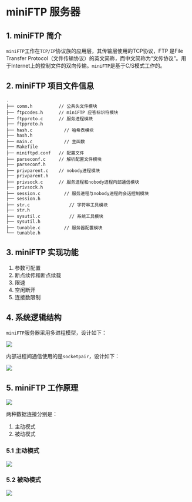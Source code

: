 # miniFTP 服务器

## 1. miniFTP 简介

`miniFTP`工作在`TCP/IP`协议族的应用层，其传输层使用的TCP协议，FTP 是File Transfer Protocol（文件传输协议）的英文简称，而中文简称为“文传协议”。用于Internet上的控制文件的双向传输。`miniFTP`是基于C/S模式工作的。

## 2. miniFTP 项目文件信息
```
.
├── comm.h		    // 公共头文件模块
├── ftpcodes.h		// miniFTP 应答标识符模块
├── ftpproto.c		// 服务进程模块
├── ftpproto.h
├── hash.c			  // 哈希表模块
├── hash.h
├── main.c			  // 主函数
├── Makefile
├── miniftpd.conf	// 配置文件
├── parseconf.c		// 解析配置文件模块
├── parseconf.h
├── privparent.c	// nobody进程模块
├── privparent.h
├── privsock.c		// 服务进程和nobody进程内部通信模块
├── privsock.h
├── session.c		  // 服务进程与nobody进程的会话控制模块
├── session.h
├── str.c			    // 字符串工具模块
├── str.h
├── sysutil.c			// 系统工具模块
├── sysutil.h
├── tunable.c		  // 服务器配置模块
└── tunable.h
```
## 3. miniFTP 实现功能

1. 参数可配置
2. 断点续传和断点续载
3. 限速
4. 空闲断开
5. 连接数限制

## 4. 系统逻辑结构

`miniFTP`服务器采用多进程模型，设计如下：

![](https://ooo.0o0.ooo/2017/06/26/59507fcc411af.png)


内部进程间通信使用的是`socketpair`，设计如下：

![](https://ooo.0o0.ooo/2017/06/26/59507fcc3332c.png)

## 5. miniFTP 工作原理

![](https://ooo.0o0.ooo/2017/06/26/59507fcc58d5e.png)


两种数据连接分别是：

1. 主动模式
2. 被动模式

### 5.1 主动模式

![](https://ooo.0o0.ooo/2017/06/26/59507fcc47853.png)

### 5.2 被动模式

![](https://ooo.0o0.ooo/2017/06/26/59507fcc319e1.png)

